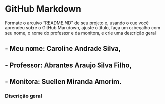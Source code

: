 # GitHub Markdown
Formate o arquivo “README.MD” de seu projeto e, usando o que você aprendeu sobre o GitHub Markdown, ajuste o título, faça um cabeçalho com seu nome,
o nome do professor e da monitora, e crie uma descrição geral
## - Meu nome: Caroline Andrade Silva,
## - Professor: Abrantes Araujo Silva Filho,
## - Monitora: Suellen Miranda Amorim. 

### Discrição geral
